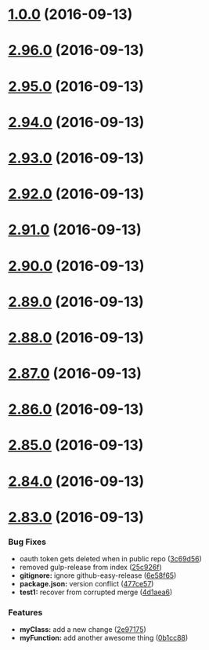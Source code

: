 <a name="1.0.0"></a>
# [1.0.0](https://github.com/ajdruff/github-easy-release/compare/v2.96.0...v1.0.0) (2016-09-13)



<a name="2.96.0"></a>
# [2.96.0](https://github.com/ajdruff/github-easy-release/compare/v2.95.0...v2.96.0) (2016-09-13)



<a name="2.95.0"></a>
# [2.95.0](https://github.com/ajdruff/github-easy-release/compare/v2.94.0...v2.95.0) (2016-09-13)



<a name="2.94.0"></a>
# [2.94.0](https://github.com/ajdruff/github-easy-release/compare/v2.93.0...v2.94.0) (2016-09-13)



<a name="2.93.0"></a>
# [2.93.0](https://github.com/ajdruff/github-easy-release/compare/v2.92.0...v2.93.0) (2016-09-13)



<a name="2.92.0"></a>
# [2.92.0](https://github.com/ajdruff/github-easy-release/compare/v2.91.0...v2.92.0) (2016-09-13)



<a name="2.91.0"></a>
# [2.91.0](https://github.com/ajdruff/github-easy-release/compare/v2.90.0...v2.91.0) (2016-09-13)



<a name="2.90.0"></a>
# [2.90.0](https://github.com/ajdruff/github-easy-release/compare/v2.89.0...v2.90.0) (2016-09-13)



<a name="2.89.0"></a>
# [2.89.0](https://github.com/ajdruff/github-easy-release/compare/v2.88.0...v2.89.0) (2016-09-13)



<a name="2.88.0"></a>
# [2.88.0](https://github.com/ajdruff/github-easy-release/compare/v2.87.0...v2.88.0) (2016-09-13)



<a name="2.87.0"></a>
# [2.87.0](https://github.com/ajdruff/github-easy-release/compare/v2.86.0...v2.87.0) (2016-09-13)



<a name="2.86.0"></a>
# [2.86.0](https://github.com/ajdruff/github-easy-release/compare/v2.85.0...v2.86.0) (2016-09-13)



<a name="2.85.0"></a>
# [2.85.0](https://github.com/ajdruff/github-easy-release/compare/v2.84.0...v2.85.0) (2016-09-13)



<a name="2.84.0"></a>
# [2.84.0](https://github.com/ajdruff/github-easy-release/compare/v2.83.0...v2.84.0) (2016-09-13)



<a name="2.83.0"></a>
# [2.83.0](https://github.com/ajdruff/github-easy-release/compare/3c69d56...v2.83.0) (2016-09-13)


### Bug Fixes

* oauth token gets deleted when in public repo ([3c69d56](https://github.com/ajdruff/github-easy-release/commit/3c69d56))
* removed gulp-release from index ([25c926f](https://github.com/ajdruff/github-easy-release/commit/25c926f))
* **gitignore:** ignore github-easy-release ([6e58f65](https://github.com/ajdruff/github-easy-release/commit/6e58f65))
* **package.json:** version conflict ([477ce57](https://github.com/ajdruff/github-easy-release/commit/477ce57))
* **test1:** recover from corrupted merge ([4d1aea6](https://github.com/ajdruff/github-easy-release/commit/4d1aea6))


### Features

* **myClass:** add a new change ([2e97175](https://github.com/ajdruff/github-easy-release/commit/2e97175))
* **myFunction:** add another awesome thing ([0b1cc88](https://github.com/ajdruff/github-easy-release/commit/0b1cc88))



